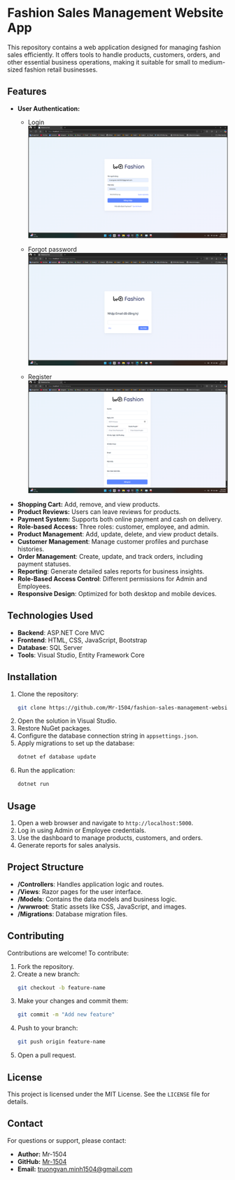 # Fashion Sales Management Website App

This repository contains a web application designed for managing fashion sales efficiently. It offers tools to handle products, customers, orders, and other essential business operations, making it suitable for small to medium-sized fashion retail businesses.

## Features
- **User Authentication:** 
    - Login
    ![Login](./demo/login.png)

    - Forgot password
    ![Forgot password](./demo/forgot%20password.png)

    - Register
    ![Register](./demo/register.png)
- **Shopping Cart:** Add, remove, and view products.
- **Product Reviews:** Users can leave reviews for products.
- **Payment System:** Supports both online payment and cash on delivery.
- **Role-based Access:** Three roles: customer, employee, and admin.
- **Product Management**: Add, update, delete, and view product details.
- **Customer Management**: Manage customer profiles and purchase histories.
- **Order Management**: Create, update, and track orders, including payment statuses.
- **Reporting**: Generate detailed sales reports for business insights.
- **Role-Based Access Control**: Different permissions for Admin and Employees.
- **Responsive Design**: Optimized for both desktop and mobile devices.

## Technologies Used

- **Backend**: ASP.NET Core MVC
- **Frontend**: HTML, CSS, JavaScript, Bootstrap
- **Database**: SQL Server
- **Tools**: Visual Studio, Entity Framework Core

## Installation

1. Clone the repository:
   ```bash
   git clone https://github.com/Mr-1504/fashion-sales-management-website-app.git
   ```
2. Open the solution in Visual Studio.
3. Restore NuGet packages.
4. Configure the database connection string in `appsettings.json`.
5. Apply migrations to set up the database:
   ```bash
   dotnet ef database update
   ```
6. Run the application:
   ```bash
   dotnet run
   ```

## Usage

1. Open a web browser and navigate to `http://localhost:5000`.
2. Log in using Admin or Employee credentials.
3. Use the dashboard to manage products, customers, and orders.
4. Generate reports for sales analysis.

## Project Structure

- **/Controllers**: Handles application logic and routes.
- **/Views**: Razor pages for the user interface.
- **/Models**: Contains the data models and business logic.
- **/wwwroot**: Static assets like CSS, JavaScript, and images.
- **/Migrations**: Database migration files.

## Contributing

Contributions are welcome! To contribute:

1. Fork the repository.
2. Create a new branch:
   ```bash
   git checkout -b feature-name
   ```
3. Make your changes and commit them:
   ```bash
   git commit -m "Add new feature"
   ```
4. Push to your branch:
   ```bash
   git push origin feature-name
   ```
5. Open a pull request.

## License

This project is licensed under the MIT License. See the `LICENSE` file for details.

## Contact

For questions or support, please contact:

- **Author:** Mr-1504
- **GitHub:** [Mr-1504](https://github.com/Mr-1504)
- **Email:** [truongvan.minh1504@gmail.com](truongvan.minh1504@gmail.com)
